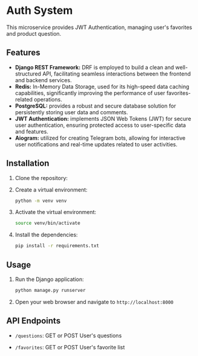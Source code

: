 # Auth System

This microservice provides JWT Authentication, managing user's favorites and product question.

## Features
- **Django REST Framework:** DRF is employed to build a clean and well-structured API, facilitating seamless interactions between the frontend and backend services.
- **Redis:** In-Memory Data Storage, used for its high-speed data caching capabilities, significantly improving the performance of user favorites-related operations.
- **PostgreSQL:** provides a robust and secure database solution for persistently storing user data and comments.
- **JWT Authentication:** implements JSON Web Tokens (JWT) for secure user authentication, ensuring protected access to user-specific data and features.
- **Aiogram:** utilized for creating Telegram bots, allowing for interactive user notifications and real-time updates related to user activities.

## Installation

1. Clone the repository:
2. Create a virtual environment:

    ```bash
    python -m venv venv
    ```

3. Activate the virtual environment:
    ```bash
    source venv/bin/activate
    ```

4. Install the dependencies:

    ```bash
    pip install -r requirements.txt
    ```
   
## Usage

1. Run the Django application:

    ```bash
    python manage.py runserver
    ```

2. Open your web browser and navigate to `http://localhost:8000`

## API Endpoints

- `/questions`: GET or POST User's questions

- `/favorites`: GET or POST User's favorite list
